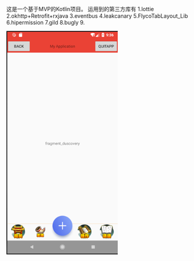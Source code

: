 这是一个基于MVP的Kotlin项目。
运用到的第三方库有
1.lottie
2.okhttp+Retrofit+rxjava
3.eventbus
4.leakcanary
5.FlycoTabLayout_Lib
6.hipermission
7.gild
8.bugly
9.

![image](https://github.com/krcm110/testKotlin/blob/master/screenshot/one.png)
